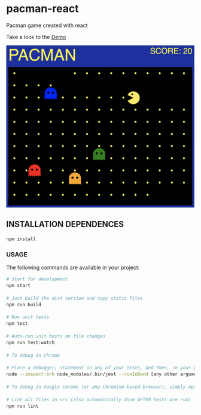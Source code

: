# pacman-react
Pacman game created with react

Take a look to the [Demo](http://maximobelen.com/pacman-react/)


[![pacman](https://github.com/maximobelen/assets/raw/master/images/pacman-react/react-pacman.png)](https://github.com/maximobelen/assets/raw/master/images/pacman-react/react-pacman.png)


## INSTALLATION DEPENDENCES
```javascript
npm install
```
### USAGE
The following commands are available in your project:
```bash
# Start for development
npm start

# Just build the dist version and copy static files
npm run build

# Run unit tests
npm test

# Auto-run unit tests on file changes
npm run test:watch

# To debug in chrome

# Place a debugger; statement in any of your tests, and then, in your project's directory, run:
node --inspect-brk node_modules/.bin/jest --runInBand [any other arguments here]

# To debug in Google Chrome (or any Chromium-based browser), simply open your browser and go to chrome://inspect and click on "Open Dedicated DevTools for Node",

# Lint all files in src (also automatically done AFTER tests are run)
npm run lint
```
